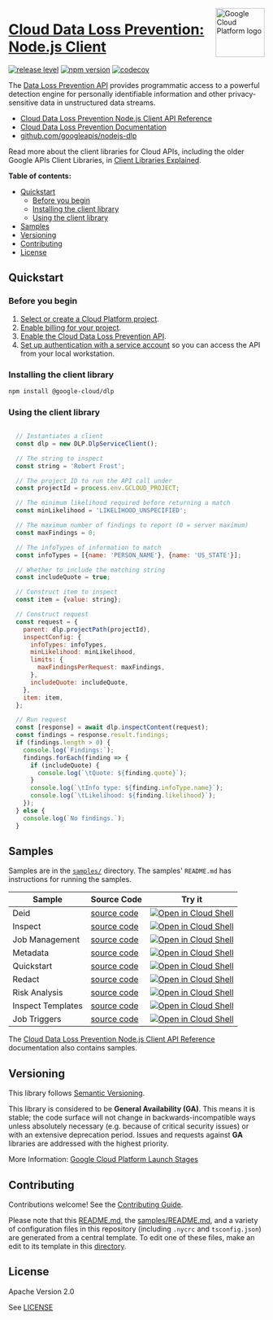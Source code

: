 [//]: # "This README.md file is auto-generated, all changes to this file will be lost."
[//]: # "To regenerate it, use `python -m synthtool`."
<img src="https://avatars2.githubusercontent.com/u/2810941?v=3&s=96" alt="Google Cloud Platform logo" title="Google Cloud Platform" align="right" height="96" width="96"/>

# [Cloud Data Loss Prevention: Node.js Client](https://github.com/googleapis/nodejs-dlp)

[![release level](https://img.shields.io/badge/release%20level-general%20availability%20%28GA%29-brightgreen.svg?style=flat)](https://cloud.google.com/terms/launch-stages)
[![npm version](https://img.shields.io/npm/v/@google-cloud/dlp.svg)](https://www.npmjs.org/package/@google-cloud/dlp)
[![codecov](https://img.shields.io/codecov/c/github/googleapis/nodejs-dlp/master.svg?style=flat)](https://codecov.io/gh/googleapis/nodejs-dlp)




The [Data Loss Prevention API](https://cloud.google.com/dlp/docs/) provides programmatic access to a
powerful detection engine for personally identifiable information and other privacy-sensitive
data in unstructured data streams.


* [Cloud Data Loss Prevention Node.js Client API Reference][client-docs]
* [Cloud Data Loss Prevention Documentation][product-docs]
* [github.com/googleapis/nodejs-dlp](https://github.com/googleapis/nodejs-dlp)

Read more about the client libraries for Cloud APIs, including the older
Google APIs Client Libraries, in [Client Libraries Explained][explained].

[explained]: https://cloud.google.com/apis/docs/client-libraries-explained

**Table of contents:**


* [Quickstart](#quickstart)
  * [Before you begin](#before-you-begin)
  * [Installing the client library](#installing-the-client-library)
  * [Using the client library](#using-the-client-library)
* [Samples](#samples)
* [Versioning](#versioning)
* [Contributing](#contributing)
* [License](#license)

## Quickstart

### Before you begin

1.  [Select or create a Cloud Platform project][projects].
1.  [Enable billing for your project][billing].
1.  [Enable the Cloud Data Loss Prevention API][enable_api].
1.  [Set up authentication with a service account][auth] so you can access the
    API from your local workstation.

### Installing the client library

```bash
npm install @google-cloud/dlp
```


### Using the client library

```javascript

  // Instantiates a client
  const dlp = new DLP.DlpServiceClient();

  // The string to inspect
  const string = 'Robert Frost';

  // The project ID to run the API call under
  const projectId = process.env.GCLOUD_PROJECT;

  // The minimum likelihood required before returning a match
  const minLikelihood = 'LIKELIHOOD_UNSPECIFIED';

  // The maximum number of findings to report (0 = server maximum)
  const maxFindings = 0;

  // The infoTypes of information to match
  const infoTypes = [{name: 'PERSON_NAME'}, {name: 'US_STATE'}];

  // Whether to include the matching string
  const includeQuote = true;

  // Construct item to inspect
  const item = {value: string};

  // Construct request
  const request = {
    parent: dlp.projectPath(projectId),
    inspectConfig: {
      infoTypes: infoTypes,
      minLikelihood: minLikelihood,
      limits: {
        maxFindingsPerRequest: maxFindings,
      },
      includeQuote: includeQuote,
    },
    item: item,
  };

  // Run request
  const [response] = await dlp.inspectContent(request);
  const findings = response.result.findings;
  if (findings.length > 0) {
    console.log(`Findings:`);
    findings.forEach(finding => {
      if (includeQuote) {
        console.log(`\tQuote: ${finding.quote}`);
      }
      console.log(`\tInfo type: ${finding.infoType.name}`);
      console.log(`\tLikelihood: ${finding.likelihood}`);
    });
  } else {
    console.log(`No findings.`);
  }

```



## Samples

Samples are in the [`samples/`](https://github.com/googleapis/nodejs-dlp/tree/master/samples) directory. The samples' `README.md`
has instructions for running the samples.

| Sample                      | Source Code                       | Try it |
| --------------------------- | --------------------------------- | ------ |
| Deid | [source code](https://github.com/googleapis/nodejs-dlp/blob/master/samples/deid.js) | [![Open in Cloud Shell][shell_img]](https://console.cloud.google.com/cloudshell/open?git_repo=https://github.com/googleapis/nodejs-dlp&page=editor&open_in_editor=samples/deid.js,samples/README.md) |
| Inspect | [source code](https://github.com/googleapis/nodejs-dlp/blob/master/samples/inspect.js) | [![Open in Cloud Shell][shell_img]](https://console.cloud.google.com/cloudshell/open?git_repo=https://github.com/googleapis/nodejs-dlp&page=editor&open_in_editor=samples/inspect.js,samples/README.md) |
| Job Management | [source code](https://github.com/googleapis/nodejs-dlp/blob/master/samples/jobs.js) | [![Open in Cloud Shell][shell_img]](https://console.cloud.google.com/cloudshell/open?git_repo=https://github.com/googleapis/nodejs-dlp&page=editor&open_in_editor=samples/jobs.js,samples/README.md) |
| Metadata | [source code](https://github.com/googleapis/nodejs-dlp/blob/master/samples/metadata.js) | [![Open in Cloud Shell][shell_img]](https://console.cloud.google.com/cloudshell/open?git_repo=https://github.com/googleapis/nodejs-dlp&page=editor&open_in_editor=samples/metadata.js,samples/README.md) |
| Quickstart | [source code](https://github.com/googleapis/nodejs-dlp/blob/master/samples/quickstart.js) | [![Open in Cloud Shell][shell_img]](https://console.cloud.google.com/cloudshell/open?git_repo=https://github.com/googleapis/nodejs-dlp&page=editor&open_in_editor=samples/quickstart.js,samples/README.md) |
| Redact | [source code](https://github.com/googleapis/nodejs-dlp/blob/master/samples/redact.js) | [![Open in Cloud Shell][shell_img]](https://console.cloud.google.com/cloudshell/open?git_repo=https://github.com/googleapis/nodejs-dlp&page=editor&open_in_editor=samples/redact.js,samples/README.md) |
| Risk Analysis | [source code](https://github.com/googleapis/nodejs-dlp/blob/master/samples/risk.js) | [![Open in Cloud Shell][shell_img]](https://console.cloud.google.com/cloudshell/open?git_repo=https://github.com/googleapis/nodejs-dlp&page=editor&open_in_editor=samples/risk.js,samples/README.md) |
| Inspect Templates | [source code](https://github.com/googleapis/nodejs-dlp/blob/master/samples/templates.js) | [![Open in Cloud Shell][shell_img]](https://console.cloud.google.com/cloudshell/open?git_repo=https://github.com/googleapis/nodejs-dlp&page=editor&open_in_editor=samples/templates.js,samples/README.md) |
| Job Triggers | [source code](https://github.com/googleapis/nodejs-dlp/blob/master/samples/triggers.js) | [![Open in Cloud Shell][shell_img]](https://console.cloud.google.com/cloudshell/open?git_repo=https://github.com/googleapis/nodejs-dlp&page=editor&open_in_editor=samples/triggers.js,samples/README.md) |



The [Cloud Data Loss Prevention Node.js Client API Reference][client-docs] documentation
also contains samples.

## Versioning

This library follows [Semantic Versioning](http://semver.org/).


This library is considered to be **General Availability (GA)**. This means it
is stable; the code surface will not change in backwards-incompatible ways
unless absolutely necessary (e.g. because of critical security issues) or with
an extensive deprecation period. Issues and requests against **GA** libraries
are addressed with the highest priority.





More Information: [Google Cloud Platform Launch Stages][launch_stages]

[launch_stages]: https://cloud.google.com/terms/launch-stages

## Contributing

Contributions welcome! See the [Contributing Guide](https://github.com/googleapis/nodejs-dlp/blob/master/CONTRIBUTING.md).

Please note that this [README.md](README.md), the [samples/README.md](samples/README.md),
and a variety of configuration files in this repository (including `.nycrc` and `tsconfig.json`)
are generated from a central template. To edit one of these files, make an edit
to its template in this
[directory](https://github.com/googleapis/synthtool/tree/master/synthtool/gcp/templates/node_library).

## License

Apache Version 2.0

See [LICENSE](https://github.com/googleapis/nodejs-dlp/blob/master/LICENSE)

[client-docs]: https://googleapis.dev/nodejs/dlp/latest
[product-docs]: https://cloud.google.com/dlp/docs/
[shell_img]: https://gstatic.com/cloudssh/images/open-btn.png
[projects]: https://console.cloud.google.com/project
[billing]: https://support.google.com/cloud/answer/6293499#enable-billing
[enable_api]: https://console.cloud.google.com/flows/enableapi?apiid=dlp.googleapis.com
[auth]: https://cloud.google.com/docs/authentication/getting-started
